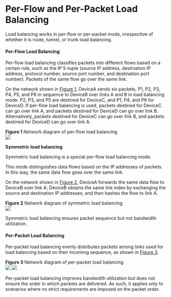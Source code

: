 Per-Flow and Per-Packet Load Balancing
======================================

Load balancing works in per-flow or per-packet mode, irrespective of whether it is route, tunnel, or trunk load balancing.

#### Per-Flow Load Balancing

Per-flow load balancing classifies packets into different flows based on a certain rule, such as the IP 5-tuple (source IP address, destination IP address, protocol number, source port number, and destination port number). Packets of the same flow go over the same link.

On the network shown in [Figure 1](#EN-US_CONCEPT_0000001564001377__fig_load-balance_feature_00501), DeviceA sends six packets, P1, P2, P3, P4, P5, and P6 in sequence to DeviceB over links A and B in load balancing mode. P2, P3, and P5 are destined for DeviceC, and P1, P4, and P6 for DeviceD. If per-flow load balancing is used, packets destined for DeviceC can go over link A, and packets destined for DeviceD can go over link B. Alternatively, packets destined for DeviceC can go over link B, and packets destined for DeviceD can go over link A.

**Figure 1** Network diagram of per-flow load balancing  
![](figure/en-us_image_0000001512841634.png)

**Symmetric load balancing**

Symmetric load balancing is a special per-flow load balancing mode.

This mode distinguishes data flows based on the IP addresses of packets. In this way, the same data flow goes over the same link.

On the network shown in [Figure 2](#EN-US_CONCEPT_0000001564001377__fig_load-balance_feature_00503), DeviceA forwards the same data flow to DeviceB over link A; DeviceB obtains the same link index by exchanging the source and destination IP addresses, and then hashes the flow to link A.

**Figure 2** Network diagram of symmetric load balancing  
![](figure/en-us_image_0000001513041190.png)

Symmetric load balancing ensures packet sequence but not bandwidth utilization.


#### Per-Packet Load Balancing

Per-packet load balancing evenly distributes packets among links used for load balancing based on their incoming sequence, as shown in [Figure 3](#EN-US_CONCEPT_0000001564001377__fig_load-balance_feature_00502).

**Figure 3** Network diagram of per-packet load balancing  
![](figure/en-us_image_0000001564001433.png)
![](public_sys-resources/note_3.0-en-us.png) 

Per-packet load balancing improves bandwidth utilization but does not ensure the order in which packets are delivered. As such, it applies only to scenarios where no strict requirements are imposed on the packet order.